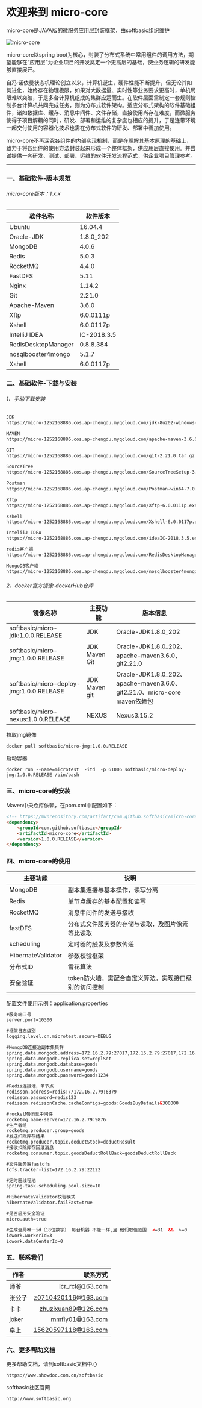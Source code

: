 # 欢迎来到 micro-core

micro-core是JAVA版的微服务应用层封装框架，由softbasic组织维护


![micro-core](https://micro-1252168886.cos.ap-chengdu.myqcloud.com/softbasic%E5%95%86%E6%A0%87.jpg "markdown")


micro-core以spring boot为核心，封装了分布式系统中常用组件的调用方法，期望能够在“应用层”为企业项目的开发奠定一个更高层的基础，使业务逻辑的研发能够直接展开。
	
自冯·诺依曼状态机理论创立以来，计算机诞生，硬件性能不断提升，但无论其如何进化，始终存在物理极限，如果对大数据量、实时性等业务要求更高时，单机局限难以突破，于是多台计算机组成的集群应运而生。在软件层面需制定一套规则控制多台计算机共同完成任务，则为分布式软件架构。适应分布式架构的软件基础组件，诸如数据库、缓存、消息中间件、文件存储，直接使用尚存在难度，而微服务使得子项目解耦的同时，研发、部署和运维的复杂度也相应的提升，于是连带环境一起交付使用的容器化技术也需在分布式软件的研发、部署中善加使用。

micro-core不再深究各组件的内部实现机制，而是在理解其基本原理的基础上，致力于将各组件的使用方法封装起来形成一个整体框架，供应用层直接使用。并尝试提供一套研发、测试、部署、运维的软件开发流程范式，供企业项目管理参考。



------------


### 一、基础软件-版本规范
###### micro-core版本：1.x.x

| 软件名称  |软件版本   |
| ------------ | ------------ |
| Ubuntu | 16.04.4  |
| Oracle-JDK|1.8.0_202|
| MongoDB  |4.0.6   |
| Redis  |5.0.3|
| RocketMQ  |4.4.0 |
| FastDFS   |5.11   |
| Nginx   |1.14.2   |
| Git   |2.21.0   |
| Apache-Maven   |3.6.0   |
| Xftp   |6.0.0111p   |
| Xshell   |6.0.0117p   |
| IntelliJ IDEA   |IC-2018.3.5   |
| RedisDesktopManager   |0.8.8.384   |
| nosqlbooster4mongo   |5.1.7   |
| Xshell   |6.0.0117p   |

### 二、基础软件-下载与安装
###### 1、手动下载安装
```html
JDK
https://micro-1252168886.cos.ap-chengdu.myqcloud.com/jdk-8u202-windows-x64.exe

MAVEN
https://micro-1252168886.cos.ap-chengdu.myqcloud.com/apache-maven-3.6.0-bin.tar.gz

GIT
https://micro-1252168886.cos.ap-chengdu.myqcloud.com/git-2.21.0.tar.gz

SourceTree
https://micro-1252168886.cos.ap-chengdu.myqcloud.com/SourceTreeSetup-3.0.17.exe
	
Postman
https://micro-1252168886.cos.ap-chengdu.myqcloud.com/Postman-win64-7.0.5-Setup.exe

Xftp
https://micro-1252168886.cos.ap-chengdu.myqcloud.com/Xftp-6.0.0111p.exe

Xshell
https://micro-1252168886.cos.ap-chengdu.myqcloud.com/Xshell-6.0.0117p.exe

InteliiJ IDEA
https://micro-1252168886.cos.ap-chengdu.myqcloud.com/ideaIC-2018.3.5.exe

redis客户端
https://micro-1252168886.cos.ap-chengdu.myqcloud.com/RedisDesktopManager.zip

MongoDB客户端
https://micro-1252168886.cos.ap-chengdu.myqcloud.com/nosqlbooster4mongo-5.1.7.exe
```

###### 2、docker官方镜像-dockerHub仓库

|  镜像名称 | 主要功能  |  版本信息 |
| ------------ | ------------ | ------------ |
|  softbasic/micro-jdk:1.0.0.RELEASE | JDK  | Oracle-JDK1.8.0_202  |
|  softbasic/micro-jmg:1.0.0.RELEASE | JDK Maven Git  | Oracle-JDK1.8.0_202、apache-maven3.6.0、git2.21.0  |
|  softbasic/micro-deploy-jmg:1.0.0.RELEASE | JDK Maven git  | Oracle-JDK1.8.0_202、apache-maven3.6.0、git2.21.0、micro-core maven依赖包  |
|  softbasic/micro-nexus:1.0.0.RELEASE | NEXUS  | Nexus3.15.2  |

拉取jmg镜像

	docker pull softbasic/micro-jmg:1.0.0.RELEASE

启动容器

	docker run --name=microtest  -itd  -p 61006 softbasic/micro-deploy-jmg:1.0.0.RELEASE /bin/bash
	
### 三、micro-core的安装

Maven中央仓库依赖，在pom.xml中配置如下：

```html
<!-- https://mvnrepository.com/artifact/com.github.softbasic/micro-core -->
<dependency>
    <groupId>com.github.softbasic</groupId>
    <artifactId>micro-core</artifactId>
    <version>1.0.0.RELEASE</version>
</dependency>

```

### 四、micro-core的使用

|  主要功能 |说明   |
| ------------ | ------------ |
| MongoDB  | 副本集连接与基本操作，读写分离  |
| Redis  | 单节点缓存的基本配置和读写  |
| RocketMQ  | 消息中间件的发送与接收  |
| fastDFS  | 分布式文件服务器的存储与读取，及图片像素等比读取  |
| scheduling  | 定时器的触发及参数传递  |
| HibernateValidator  | 参数校验框架  |
| 分布式ID  | 雪花算法  |
| 安全验证  | token防火墙，需配合自定义算法，实现接口级别的访问控制  |



配置文件使用示例：application.properties

```html
#服务端口号
server.port=10300

#框架日志级别
logging.level.cn.microtest.secure=DEBUG

#MongoDB连接池副本集集群
spring.data.mongodb.address=172.16.2.79:27017,172.16.2.79:27017,172.16.2.79:27017
spring.data.mongodb.replica-set=replSet
spring.data.mongodb.database=goods
spring.data.mongodb.username=goods
spring.data.mongodb.password=goods1234

#Redis连接池，单节点
redisson.address=redis://172.16.2.79:6379
redisson.password=redis123
redisson.redissonCache.cacheConfigs=goods:GoodsBuyDetails&300000

#rocketMQ消息中间件
rocketmq.name-server=172.16.2.79:9876
#生产者组
rocketmq.producer.group=goods
#发送扣除库存结果
rocketmq.producer.topic.deductStock=deductResult
#接收扣除库存回滚消息
rocketmq.consumer.topic.goodsDeductRollBack=goodsDeductRollBack

#文件服务器fastdfs
fdfs.tracker-list=172.16.2.79:22122

#定时器线程池
spring.task.scheduling.pool.size=10

#HibernateValidator校验模式
hibernateValidator.failFast=true

#是否启用安全验证
micro.auth=true

#生成全局唯一id（18位数字） 每台机器 不能一样,且 他们取值范围  <=31  &&  >=0
idwork.workerId=3
idwork.dataCenterId=0

```




### 五、联系我们
| 作者        | 联系方式   |
| --------   | -----:  | 
| 师爷        | lcr_rcl@163.com   | 
| 张公子        |  z0710420116@163.com   | 
| 卡卡        |    zhuzixuan89@126.com   | 
| joker        |    mmfly01@163.com   | 
| 卓上        |    15620597118@163.com   | 



### 六、更多帮助文档
更多帮助文档，请到softbasic文档中心
	
	https://www.showdoc.com.cn/softbasic

softbasic社区官网

	http://www.softbasic.org
